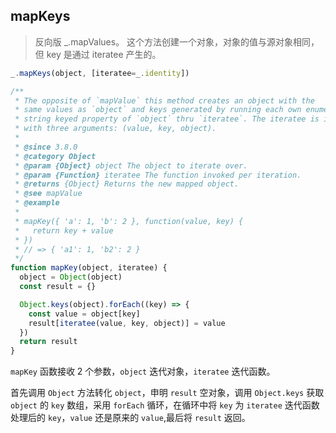 ## mapKeys

> 反向版 _.mapValues。 这个方法创建一个对象，对象的值与源对象相同，但 key 是通过 iteratee 产生的。

```js
_.mapKeys(object, [iteratee=_.identity])
```

```js
/**
 * The opposite of `mapValue` this method creates an object with the
 * same values as `object` and keys generated by running each own enumerable
 * string keyed property of `object` thru `iteratee`. The iteratee is invoked
 * with three arguments: (value, key, object).
 *
 * @since 3.8.0
 * @category Object
 * @param {Object} object The object to iterate over.
 * @param {Function} iteratee The function invoked per iteration.
 * @returns {Object} Returns the new mapped object.
 * @see mapValue
 * @example
 *
 * mapKey({ 'a': 1, 'b': 2 }, function(value, key) {
 *   return key + value
 * })
 * // => { 'a1': 1, 'b2': 2 }
 */
function mapKey(object, iteratee) {
  object = Object(object)
  const result = {}

  Object.keys(object).forEach((key) => {
    const value = object[key]
    result[iteratee(value, key, object)] = value
  })
  return result
}
```

`mapKey` 函数接收 2 个参数，`object` 迭代对象，`iteratee` 迭代函数。

首先调用 `Object` 方法转化 `object`，申明 `result` 空对象，调用 `Object.keys` 获取 `object` 的 `key` 数组，采用 `forEach` 循环，在循环中将 `key` 为 `iteratee` 迭代函数处理后的 `key`，`value` 还是原来的 `value`,最后将 `result` 返回。


## 

> 

```js

```

```js

```

## 

> 

```js

```

```js

```